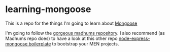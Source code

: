 learning-mongoose
=================

This is a repo for the things I'm going to learn about [Mongoose][url-mongoose] 

I'm going to follow the [gorgeous madhums repository][url-repo-madhums]. I also recommend (as Madhums repo does) to have a look at 
this other repo [node-express-mongoose boilerplate][url-boilerplate] to bootstrap your MEN projects. 


[url-mongoose]: https://github.com/madhums/node-express-mongoose-demo
[url-repo-madhums]: https://github.com/madhums/node-express-mongoose-demo
[url-boilerplate]: https://github.com/madhums/node-express-mongoose
